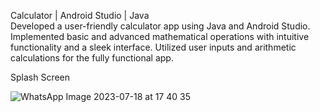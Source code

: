 Calculator | Android Studio | Java <br/>
Developed a user-friendly calculator app using Java and Android Studio. Implemented basic and
advanced mathematical operations with intuitive functionality and a sleek interface. Utilized user inputs
and arithmetic calculations for the fully functional app.

Splash Screen

![WhatsApp Image 2023-07-18 at 17 40 35](https://github.com/ibankang/math_time/assets/111854504/ddeb271d-8759-4371-a956-2c3f23b90270)


